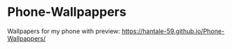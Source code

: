 # Phone-Wallpappers
Wallpapers for my phone with preview:
https://hantale-59.github.io/Phone-Wallpappers/
